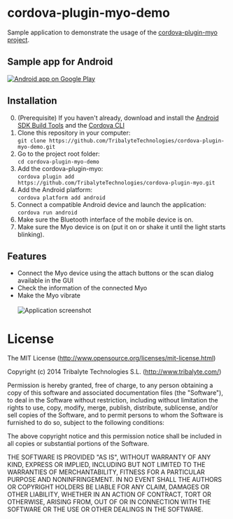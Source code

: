 # cordova-plugin-myo-demo
Sample application to demonstrate the usage of the <a href="https://github.com/TribalyteTechnologies/cordova-plugin-myo">cordova-plugin-myo project</a>.

## Sample app for Android
<a href="https://play.google.com/store/apps/details?id=com.tribalyte.app.myoplugindemo">
  <img alt="Android app on Google Play"
       src="https://developer.android.com/images/brand/en_app_rgb_wo_60.png" />
</a>

## Installation
0. (Prerequisite) If you haven't already, download and install the [Android SDK Build Tools](https://developer.android.com/tools/revisions/build-tools.html) and the [Cordova CLI](http://cordova.apache.org/docs/en/edge/guide_cli_index.md.html#The%20Command-Line%20Interface_installing_the_cordova_cli)
1. Clone this repository in your computer:<br>
```git clone https://github.com/TribalyteTechnologies/cordova-plugin-myo-demo.git```
2. Go to the project root folder:<br>
```cd cordova-plugin-myo-demo```
3. Add the cordova-plugin-myo:<br>
```cordova plugin add https://github.com/TribalyteTechnologies/cordova-plugin-myo.git```
4. Add the Android platform:<br>
```cordova platform add android```
5. Connect a compatible Android device and launch the application:<br>
```cordova run android```
6. Make sure the Bluetooth interface of the mobile device is on.
7. Make sure the Myo device is on (put it on or shake it until the light starts blinking).

## Features
* Connect the Myo device using the attach buttons or the scan dialog available in the GUI
* Check the information of the connected Myo
* Make the Myo vibrate
<br><br>
![Application screenshot](screenshot.png?raw=true "Application screenshot")

# License
The MIT License (http://www.opensource.org/licenses/mit-license.html)

Copyright (c) 2014 Tribalyte Technologies S.L. (http://www.tribalyte.com/)

Permission is hereby granted, free of charge, to any person obtaining a copy
of this software and associated documentation files (the "Software"), to deal
in the Software without restriction, including without limitation the rights
to use, copy, modify, merge, publish, distribute, sublicense, and/or sell
copies of the Software, and to permit persons to whom the Software is
furnished to do so, subject to the following conditions:

The above copyright notice and this permission notice shall be included in
all copies or substantial portions of the Software.

THE SOFTWARE IS PROVIDED "AS IS", WITHOUT WARRANTY OF ANY KIND, EXPRESS OR
IMPLIED, INCLUDING BUT NOT LIMITED TO THE WARRANTIES OF MERCHANTABILITY,
FITNESS FOR A PARTICULAR PURPOSE AND NONINFRINGEMENT. IN NO EVENT SHALL THE
AUTHORS OR COPYRIGHT HOLDERS BE LIABLE FOR ANY CLAIM, DAMAGES OR OTHER
LIABILITY, WHETHER IN AN ACTION OF CONTRACT, TORT OR OTHERWISE, ARISING FROM,
OUT OF OR IN CONNECTION WITH THE SOFTWARE OR THE USE OR OTHER DEALINGS IN
THE SOFTWARE.

